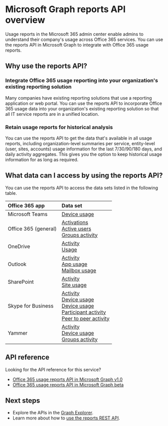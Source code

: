 # Microsoft Graph reports API overview

Usage reports in the Microsoft 365 admin center enable admins to understand their company's usage across Office 365 services. You can use the reports API in Microsoft Graph to integrate with Office 365 usage reports.

## Why use the reports API?

### Integrate Office 365 usage reporting into your organization's existing reporting solution
Many companies have existing reporting solutions that use a reporting application or web portal. You can use the reports API to incorporate Office 365 usage data into your organization's existing reporting solution so that all IT service reports are in a unified location.  

### Retain usage reports for historical analysis
You can use the reports API to get the data that's available in all usage reports, including organization-level summaries per service, entity-level (user, sites, accounts) usage information for the last 7/30/90/180 days, and daily activity aggregates. This gives you the option to keep historical usage information for as long as required.

## What data can I access by using the reports API?

You can use the reports API to access the data sets listed in the following table.

|Office 365 app|Data set|
|:--------|:--------|
|Microsoft Teams|[Device usage](/graph/api/resources/microsoft_teams_device_usage_reports?view=graph-rest-1.0)<br/>|[User activity](/graph/api/resources/microsoft_teams_user_activity_reports?view=graph-rest-1.0)|
|Office 365 (general) |[Activations](/graph/api/resources/office_365_activations_reports?view=graph-rest-1.0)<br/>[Active users](/graph/api/resources/office_365_active_users_reports?view=graph-rest-1.0)<br/>[Groups activity](/graph/api/resources/office_365_groups_activity_reports?view=graph-rest-1.0)|
|OneDrive |[Activity](/graph/api/resources/onedrive_activity_reports?view=graph-rest-1.0)<br/>[Usage](/graph/api/resources/onedrive_usage_reports?view=graph-rest-1.0)|
|Outlook|[Activity](/graph/api/resources/email_activity_reports?view=graph-rest-1.0)<br/>[App usage](/graph/api/resources/email_app_usage_reports?view=graph-rest-1.0)<br/>[Mailbox usage](/graph/api/resources/mailbox_usage_reports?view=graph-rest-1.0)|
|SharePoint |[Activity](/graph/api/resources/sharepoint_activity_reports?view=graph-rest-1.0)<br/>[Site usage](/graph/api/resources/sharepoint_site_usage_reports?view=graph-rest-1.0)|
|Skype for Business |[Activity](/graph/api/resources/skype_for_business_activity_reports?view=graph-rest-1.0)<br/>[Device usage](/graph/api/resources/skype_for_business_device_usage_reports?view=graph-rest-1.0)<br/>[Device usage](/graph/api/resources/skype_for_business_device_usage_reports?view=graph-rest-1.0)<br/>[Participant activity](/graph/api/resources/skype_for_business_participant_activity_reports?view=graph-rest-1.0)<br/>[Peer to peer activity](/graph/api/resources/skype_for_business_peer_to_peer_activity?view=graph-rest-1.0)|
|Yammer |[Activity](/graph/api/resources/yammer_activity_reports?view=graph-rest-1.0)<br/>[Device usage](/graph/api/resources/yammer_device_usage_reports?view=graph-rest-1.0)<br/>[Groups activity](/graph/api/resources/yammer_groups_activity_reports?view=graph-rest-1.0)|

## API reference
Looking for the API reference for this service?

- [Office 365 usage reports API in Microsoft Graph v1.0](/graph/api/resources/report?view=graph-rest-1.0)
- [Office 365 usage reports API in Microsoft Graph beta](/graph/api/resources/report?view=graph-rest-beta)

## Next steps

* Explore the APIs in the [Graph Explorer](https://developer.microsoft.com/graph/graph-explorer).
* Learn more about how to [use the reports REST API](/graph/api/resources/report?view=graph-rest-1.0).
